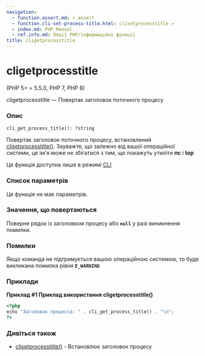```yaml
---
navigation:
  - function.assert.md: « assert
  - function.cli-set-process-title.html: clisetprocesstitle »
  - index.md: PHP Manual
  - ref.info.md: Опції PHP/інформаційні функції
title: cligetprocesstitle
---
```

# cligetprocesstitle

(PHP 5> = 5.5.0, PHP 7, PHP 8)

cligetprocesstitle — Повертає заголовок поточного процесу

### Опис

```methodsynopsis
cli_get_process_title(): ?string
```

Повертає заголовок поточного процесу, встановлений [clisetprocesstitle()](function.cli-set-process-title.html). Зауважте, що залежно від вашої операційної системи, це ім'я може не збігатися з тим, що покажуть утиліти **пс** і **top**

Ця функція доступна лише в режимі [CLI](features.commandline.md)

### Список параметрів

Ця функція не має параметрів.

### Значення, що повертаються

Поверне рядок із заголовком процесу або **`null`** у разі виникнення помилки.

### Помилки

Якщо команда не підтримується вашою операційною системою, то буде викликана помилка рівня **`E_WARNING`**

### Приклади

**Приклад #1 Приклад використання **cligetprocesstitle()****

```php
<?php
echo "Заголовок процесса: " . cli_get_process_title() . "\n";
?>
```

### Дивіться також

-   [clisetprocesstitle()](function.cli-set-process-title.html) - Встановлює заголовок процесу
